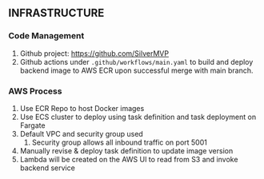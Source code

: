 ## INFRASTRUCTURE

### Code Management
1. Github project: https://github.com/SilverMVP
2. Github actions under `.github/workflows/main.yaml` to build and deploy backend image to AWS ECR upon successful merge with main branch.

### AWS Process
1. Use ECR Repo to host Docker images
2. Use ECS cluster to deploy using task definition and task deployment on Fargate
3. Default VPC and security group used
   1. Security group allows all inbound traffic on port 5001
4. Manually revise & deploy task definition to update image version
5. Lambda will be created on the AWS UI to read from S3 and invoke backend service
